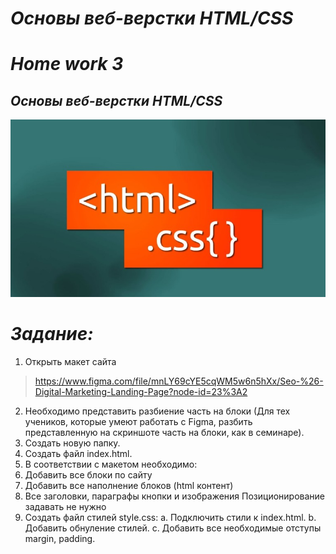 # <i><b>Основы веб-верстки HTML/CSS</b>
# <b>Home work 3</b>
## <b>Основы веб-верстки HTML/CSS</b>
![html_css.jpg](html_css.jpg)
# Задание:</i>
1. Открыть макет сайта 
> https://www.figma.com/file/mnLY69cYE5cqWM5w6n5hXx/Seo-%26-Digital-Marketing-Landing-Page?node-id=23%3A2
2. Необходимо представить разбиение часть на блоки (Для тех учеников, которые умеют работать с Figma, разбить представленную на скриншоте часть на блоки, как в семинаре).
3. Создать новую папку.
4. Создать файл index.html.
5. В соответствии с макетом необходимо:
6. Добавить все блоки по сайту
7. Добавить все наполнение блоков (html контент)
8. Все заголовки, параграфы кнопки и изображения Позиционирование задавать не нужно
9. Создать файл стилей style.css: a. Подключить стили к index.html. b. Добавить обнуление стилей. c. Добавить все необходимые отступы margin, padding.